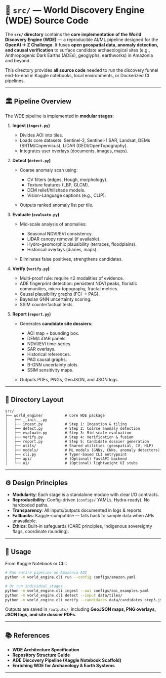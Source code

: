 # 📂 `src/` — World Discovery Engine (WDE) Source Code

The **`src/` directory** contains the **core implementation of the World Discovery Engine (WDE)** — a reproducible AI/ML pipeline designed for the **OpenAI → Z Challenge**. It fuses **open geospatial data, anomaly detection, and causal verification** to surface candidate archaeological sites (e.g., Anthropogenic Dark Earths (ADEs), geoglyphs, earthworks) in Amazonia and beyond.

This directory provides **all source code** needed to run the discovery funnel end-to-end in Kaggle notebooks, local environments, or Dockerized CI pipelines.

---

## 🏛️ Pipeline Overview

The WDE pipeline is implemented in **modular stages**:

1. **Ingest (`ingest.py`)**

   * Divides AOI into tiles.
   * Loads core datasets: Sentinel-2, Sentinel-1 SAR, Landsat, DEMs (SRTM/Copernicus), LiDAR (GEDI/OpenTopography).
   * Integrates user overlays (documents, images, maps).

2. **Detect (`detect.py`)**

   * Coarse anomaly scan using:

     * CV filters (edges, Hough, morphology).
     * Texture features (LBP, GLCM).
     * DEM relief/hillshade models.
     * Vision-Language captions (e.g., CLIP).
   * Outputs ranked anomaly list per tile.

3. **Evaluate (`evaluate.py`)**

   * Mid-scale analysis of anomalies:

     * Seasonal NDVI/EVI consistency.
     * LiDAR canopy removal (if available).
     * Hydro-geomorphic plausibility (terraces, floodplains).
     * Historical overlays (diaries, maps).
   * Eliminates false positives, strengthens candidates.

4. **Verify (`verify.py`)**

   * Multi-proof rule: require ≥2 modalities of evidence.
   * ADE fingerprint detection: persistent NDVI peaks, floristic communities, micro-topography, fractal metrics.
   * Causal plausibility graphs (FCI → PAG).
   * Bayesian GNN uncertainty scoring.
   * SSIM counterfactual tests.

5. **Report (`report.py`)**

   * Generates **candidate site dossiers**:

     * AOI map + bounding box.
     * DEM/LiDAR panels.
     * NDVI/EVI time-series.
     * SAR overlays.
     * Historical references.
     * PAG causal graphs.
     * B-GNN uncertainty plots.
     * SSIM sensitivity maps.
   * Outputs PDFs, PNGs, GeoJSON, and JSON logs.

---

## 📂 Directory Layout

```
src/
├── world_engine/          # Core WDE package
│   ├── __init__.py
│   ├── ingest.py          # Step 1: Ingestion & tiling
│   ├── detect.py          # Step 2: Coarse anomaly detection
│   ├── evaluate.py        # Step 3: Mid-scale evaluation
│   ├── verify.py          # Step 4: Verification & fusion
│   ├── report.py          # Step 5: Candidate dossier generation
│   ├── utils/             # Shared utilities (geospatial, CV, NLP)
│   ├── models/            # ML models (GNNs, CNNs, anomaly detectors)
│   ├── cli.py             # Typer-based CLI entrypoint
│   ├── api/               # (Optional) FastAPI backend
│   └── ui/                # (Optional) lightweight UI stubs
```

---

## ⚙️ Design Principles

* **Modularity**: Each stage is a standalone module with clear I/O contracts.
* **Reproducibility**: Config-driven (`configs/` YAMLs, Hydra-ready). No hardcoded paths.
* **Transparency**: All inputs/outputs documented in logs & reports.
* **Fallbacks**: Kaggle-compatible — falls back to sample data when APIs unavailable.
* **Ethics**: Built-in safeguards (CARE principles, Indigenous sovereignty flags, coordinate rounding).

---

## 🚀 Usage

From Kaggle Notebook or CLI:

```bash
# Run entire pipeline on Amazonia AOI
python -m world_engine.cli run --config configs/amazon.yaml

# Or run individual stages
python -m world_engine.cli ingest --aoi configs/aoi_examples.yaml
python -m world_engine.cli detect --input data/tiles/
python -m world_engine.cli verify --candidates data/candidates_step3.json
```

Outputs are saved in `/outputs/`, including **GeoJSON maps, PNG overlays, JSON logs, and site dossier PDFs**.

---

## 📚 References

* **WDE Architecture Specification**
* **Repository Structure Guide**
* **ADE Discovery Pipeline (Kaggle Notebook Scaffold)**
* **Enriching WDE for Archaeology & Earth Systems**

---
